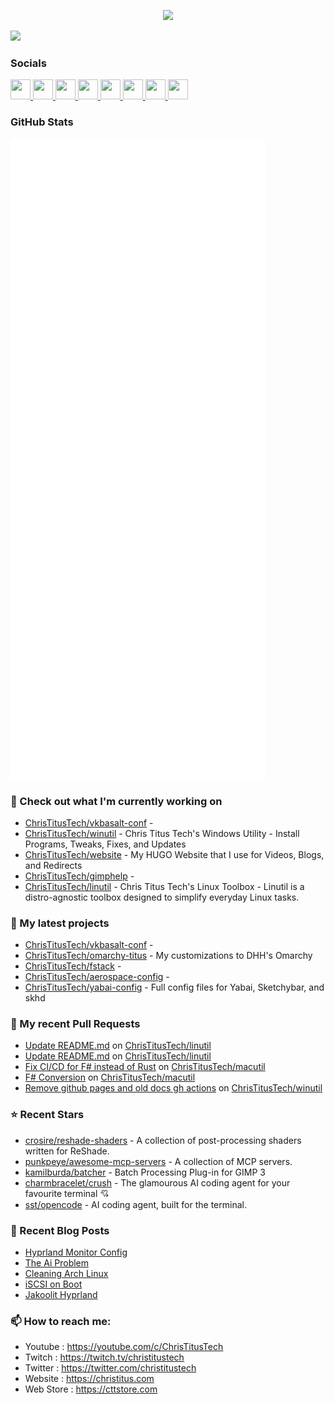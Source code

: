 <p align="center"><img src="https://raw.githubusercontent.com/ChrisTitusTech/ChrisTitusTech/main/ctt-600px-github.png" /></p>

<a href="https://www.twitch.tv/christitustech" target="_blank" rel="noreferrer"><img
src="https://img.shields.io/twitch/status/christitustech?logo=twitchsx&style=for-the-badge&color=0891b2&labelColor=1c1917&label=TWITCH+STATUS" /></a>

### Socials

<p align="left"> <a href="https://www.github.com/christitustech" target="_blank" rel="noreferrer"> <picture> <source media="(prefers-color-scheme: dark)" srcset="https://raw.githubusercontent.com/danielcranney/readme-generator/main/public/icons/socials/github-dark.svg" /> <source media="(prefers-color-scheme: light)" srcset="https://raw.githubusercontent.com/danielcranney/readme-generator/main/public/icons/socials/github.svg" /> <img src="https://raw.githubusercontent.com/danielcranney/readme-generator/main/public/icons/socials/github.svg" width="32" height="32" /> </picture> </a> <a href="http://www.instagram.com/christitustech" target="_blank" rel="noreferrer"> <picture> <source media="(prefers-color-scheme: dark)" srcset="https://raw.githubusercontent.com/danielcranney/readme-generator/main/public/icons/socials/instagram-dark.svg" /> <source media="(prefers-color-scheme: light)" srcset="https://raw.githubusercontent.com/danielcranney/readme-generator/main/public/icons/socials/instagram.svg" /> <img src="https://raw.githubusercontent.com/danielcranney/readme-generator/main/public/icons/socials/instagram.svg" width="32" height="32" /> </picture> </a> <a href="https://www.linkedin.com/in/ctitus" target="_blank" rel="noreferrer"> <picture> <source media="(prefers-color-scheme: dark)" srcset="https://raw.githubusercontent.com/danielcranney/readme-generator/main/public/icons/socials/linkedin-dark.svg" /> <source media="(prefers-color-scheme: light)" srcset="https://raw.githubusercontent.com/danielcranney/readme-generator/main/public/icons/socials/linkedin.svg" /> <img src="https://raw.githubusercontent.com/danielcranney/readme-generator/main/public/icons/socials/linkedin.svg" width="32" height="32" /> </picture> </a> <a href="https://christitus.com/rss" target="_blank" rel="noreferrer"> <picture> <source media="(prefers-color-scheme: dark)" srcset="https://raw.githubusercontent.com/danielcranney/readme-generator/main/public/icons/socials/rss-dark.svg" /> <source media="(prefers-color-scheme: light)" srcset="https://raw.githubusercontent.com/danielcranney/readme-generator/main/public/icons/socials/rss.svg" /> <img src="https://raw.githubusercontent.com/danielcranney/readme-generator/main/public/icons/socials/rss.svg" width="32" height="32" /> </picture> </a> <a href="https://www.x.com/christitustech" target="_blank" rel="noreferrer"> <picture> <source media="(prefers-color-scheme: dark)" srcset="https://raw.githubusercontent.com/danielcranney/readme-generator/main/public/icons/socials/twitter-dark.svg" /> <source media="(prefers-color-scheme: light)" srcset="https://raw.githubusercontent.com/danielcranney/readme-generator/main/public/icons/socials/twitter.svg" /> <img src="https://raw.githubusercontent.com/danielcranney/readme-generator/main/public/icons/socials/twitter.svg" width="32" height="32" /> </picture> </a> <a href="https://www.youtube.com/@christitustech" target="_blank" rel="noreferrer"> <picture> <source media="(prefers-color-scheme: dark)" srcset="https://raw.githubusercontent.com/danielcranney/readme-generator/main/public/icons/socials/youtube-dark.svg" /> <source media="(prefers-color-scheme: light)" srcset="https://raw.githubusercontent.com/danielcranney/readme-generator/main/public/icons/socials/youtube.svg" /> <img src="https://raw.githubusercontent.com/danielcranney/readme-generator/main/public/icons/socials/youtube.svg" width="32" height="32" /> </picture> </a> <a href="https://www.threads.net/@christitustech" target="_blank" rel="noreferrer"> <picture> <source media="(prefers-color-scheme: dark)" srcset="https://raw.githubusercontent.com/danielcranney/readme-generator/main/public/icons/socials/threads-dark.svg" /> <source media="(prefers-color-scheme: light)" srcset="https://raw.githubusercontent.com/danielcranney/readme-generator/main/public/icons/socials/threads.svg" /> <img src="https://raw.githubusercontent.com/danielcranney/readme-generator/main/public/icons/socials/threads.svg" width="32" height="32" /> </picture> </a> <a href="https://www.twitch.tv/christitustech" target="_blank" rel="noreferrer"> <picture> <source media="(prefers-color-scheme: dark)" srcset="https://raw.githubusercontent.com/danielcranney/readme-generator/main/public/icons/socials/twitch-dark.svg" /> <source media="(prefers-color-scheme: light)" srcset="https://raw.githubusercontent.com/danielcranney/readme-generator/main/public/icons/socials/twitch.svg" /> <img src="https://raw.githubusercontent.com/danielcranney/readme-generator/main/public/icons/socials/twitch.svg" width="32" height="32" /> </picture> </a></p>

### GitHub Stats

<p align="left"><img src="https://raw.githubusercontent.com/ChrisTitusTech/ChrisTitusTech/main/github-metrics.svg" /></p>

### 👷 Check out what I'm currently working on

- [ChrisTitusTech/vkbasalt-conf](https://github.com/ChrisTitusTech/vkbasalt-conf) - 
- [ChrisTitusTech/winutil](https://github.com/ChrisTitusTech/winutil) - Chris Titus Tech&#39;s Windows Utility - Install Programs, Tweaks, Fixes, and Updates
- [ChrisTitusTech/website](https://github.com/ChrisTitusTech/website) - My HUGO Website that I use for Videos, Blogs, and Redirects
- [ChrisTitusTech/gimphelp](https://github.com/ChrisTitusTech/gimphelp) - 
- [ChrisTitusTech/linutil](https://github.com/ChrisTitusTech/linutil) - Chris Titus Tech&#39;s Linux Toolbox - Linutil is a distro-agnostic toolbox designed to simplify everyday Linux tasks.
### 🌱 My latest projects

- [ChrisTitusTech/vkbasalt-conf](https://github.com/ChrisTitusTech/vkbasalt-conf) - 
- [ChrisTitusTech/omarchy-titus](https://github.com/ChrisTitusTech/omarchy-titus) - My customizations to DHH&#39;s Omarchy
- [ChrisTitusTech/fstack](https://github.com/ChrisTitusTech/fstack) - 
- [ChrisTitusTech/aerospace-config](https://github.com/ChrisTitusTech/aerospace-config) - 
- [ChrisTitusTech/yabai-config](https://github.com/ChrisTitusTech/yabai-config) - Full config files for Yabai, Sketchybar, and skhd
### 🔨 My recent Pull Requests

- [Update README.md](https://github.com/ChrisTitusTech/linutil/pull/1106) on [ChrisTitusTech/linutil](https://github.com/ChrisTitusTech/linutil)
- [Update README.md](https://github.com/ChrisTitusTech/linutil/pull/1105) on [ChrisTitusTech/linutil](https://github.com/ChrisTitusTech/linutil)
- [Fix CI/CD for F# instead of Rust](https://github.com/ChrisTitusTech/macutil/pull/12) on [ChrisTitusTech/macutil](https://github.com/ChrisTitusTech/macutil)
- [F# Conversion](https://github.com/ChrisTitusTech/macutil/pull/11) on [ChrisTitusTech/macutil](https://github.com/ChrisTitusTech/macutil)
- [Remove github pages and old docs gh actions](https://github.com/ChrisTitusTech/winutil/pull/3448) on [ChrisTitusTech/winutil](https://github.com/ChrisTitusTech/winutil)
### ⭐ Recent Stars

- [crosire/reshade-shaders](https://github.com/crosire/reshade-shaders) - A collection of post-processing shaders written for ReShade.
- [punkpeye/awesome-mcp-servers](https://github.com/punkpeye/awesome-mcp-servers) - A collection of MCP servers.
- [kamilburda/batcher](https://github.com/kamilburda/batcher) - Batch Processing Plug-in for GIMP 3
- [charmbracelet/crush](https://github.com/charmbracelet/crush) - The glamourous AI coding agent for your favourite terminal 💘
- [sst/opencode](https://github.com/sst/opencode) - AI coding agent, built for the terminal.
### 📰 Recent Blog Posts

- [Hyprland Monitor Config](https://christitus.com/hyprland-monitor-config/)
- [The Ai Problem](https://christitus.com/the-ai-problem/)
- [Cleaning Arch Linux](https://christitus.com/cleaning-arch-linux/)
- [iSCSI on Boot](https://christitus.com/iscsi-on-boot/)
- [Jakoolit Hyprland](https://christitus.com/jakoolit-hyprland/)
### 📫 How to reach me:
  - Youtube   : <https://youtube.com/c/ChrisTitusTech>
  - Twitch    : <https://twitch.tv/christitustech>
  - Twitter   : <https://twitter.com/christitustech>
  - Website   : <https://christitus.com>
  - Web Store : <https://cttstore.com>
